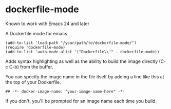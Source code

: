 dockerfile-mode
===============
Known to work with Emacs 24 and later

A Dockerfile mode for emacs

``` emacs-lisp
(add-to-list 'load-path "/your/path/to/dockerfile-mode/")
(require 'dockerfile-mode)
(add-to-list 'auto-mode-alist '("Dockerfile\\'" . dockerfile-mode))
```

Adds syntax highlighting as well as the ability to build the image
directly (C-c C-b) from the buffer.

You can specify the image name in the file itself by adding a line like this
at the top of your Dockerfile.

``` emacs-lisp
## -*- docker-image-name: "your-image-name-here" -*-
```

If you don't, you'll be prompted for an image name each time you build.
